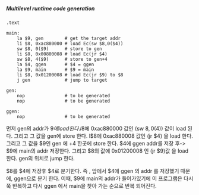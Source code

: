 ##### Multilevel runtime code generation

```assembly
.text

main: 
	la $9, gen        # get the target addr
    li $8, 0xac880000 # load Ec(sw $8,0($4))
    sw $8, 0($9)      # store to gen
    li $8, 0x00800008 # load Ec(jr $4)
    sw $8, 4($9)      # store to gen+4
    la $4, ggen       # $4 = ggen
    la $9, main       # $9 = main
    li $8, 0x01200008 # load Ec(jr $9) to $8
    j gen             # jump to target
      
gen: 
	nop               # to be generated
    nop               # to be generated
      
ggen: 
	nop               # to be generated
```



먼저 gen의 addr가 $9에 load 된다. l$8에  0xac880000 값인  (sw $8,0($4)) 값이 load 된다. 그리고 그 값을 gen에 store 한다. l$8에 0xac880008 값인 (jr $4) 을  load 한다. 그리고 그 값을 $9인 gen 에 +4 한곳에 store 한다.
$4에 ggen addr를 저장 후-> $9에 main의 addr 저장한다. 그리고 $8의 값에 0x01200008 인 (jr $9)값 을 load 한다. gen의 위치로 jump 한다.

$8를 $4에 저장후 $4로 분기한다. 즉 , 앞에서 $4에 ggen 의 addr 를 저장했기 때문에,  ggen으로 분기 한다. 이때, $9에 main의 addr가 들어가있기에 이 프로그램은 다시 쭉 반복하고 다시 ggen 에서 main을 찾아 가는 순으로 반복 되어진다.
